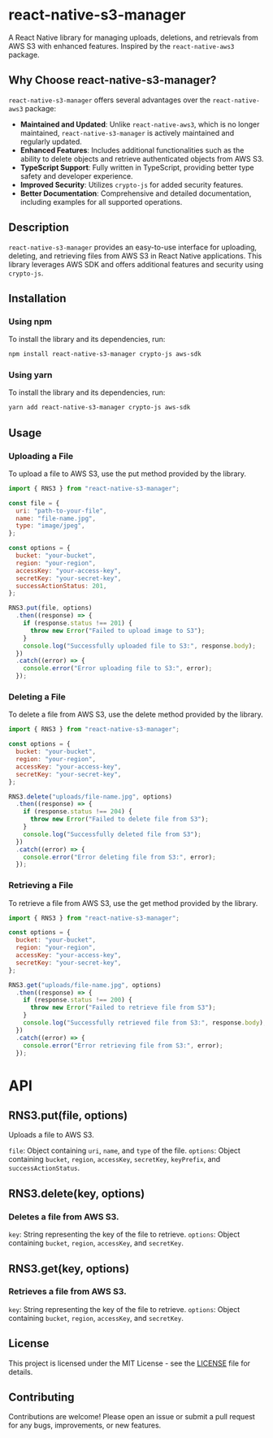 # react-native-s3-manager

A React Native library for managing uploads, deletions, and retrievals from AWS S3 with enhanced features. Inspired by the `react-native-aws3` package.

## Why Choose react-native-s3-manager?

`react-native-s3-manager` offers several advantages over the `react-native-aws3` package:

- **Maintained and Updated**: Unlike `react-native-aws3`, which is no longer maintained, `react-native-s3-manager` is actively maintained and regularly updated.
- **Enhanced Features**: Includes additional functionalities such as the ability to delete objects and retrieve authenticated objects from AWS S3.
- **TypeScript Support**: Fully written in TypeScript, providing better type safety and developer experience.
- **Improved Security**: Utilizes `crypto-js` for added security features.
- **Better Documentation**: Comprehensive and detailed documentation, including examples for all supported operations.

## Description

`react-native-s3-manager` provides an easy-to-use interface for uploading, deleting, and retrieving files from AWS S3 in React Native applications. This library leverages AWS SDK and offers additional features and security using `crypto-js`.

## Installation

### Using npm

To install the library and its dependencies, run:

```bash
npm install react-native-s3-manager crypto-js aws-sdk
```

### Using yarn

To install the library and its dependencies, run:

```bash
yarn add react-native-s3-manager crypto-js aws-sdk

```

## Usage

### Uploading a File

To upload a file to AWS S3, use the put method provided by the library.

```jsx
import { RNS3 } from "react-native-s3-manager";

const file = {
  uri: "path-to-your-file",
  name: "file-name.jpg",
  type: "image/jpeg",
};

const options = {
  bucket: "your-bucket",
  region: "your-region",
  accessKey: "your-access-key",
  secretKey: "your-secret-key",
  successActionStatus: 201,
};

RNS3.put(file, options)
  .then((response) => {
    if (response.status !== 201) {
      throw new Error("Failed to upload image to S3");
    }
    console.log("Successfully uploaded file to S3:", response.body);
  })
  .catch((error) => {
    console.error("Error uploading file to S3:", error);
  });
```

### Deleting a File

To delete a file from AWS S3, use the delete method provided by the library.

```jsx
import { RNS3 } from "react-native-s3-manager";

const options = {
  bucket: "your-bucket",
  region: "your-region",
  accessKey: "your-access-key",
  secretKey: "your-secret-key",
};

RNS3.delete("uploads/file-name.jpg", options)
  .then((response) => {
    if (response.status !== 204) {
      throw new Error("Failed to delete file from S3");
    }
    console.log("Successfully deleted file from S3");
  })
  .catch((error) => {
    console.error("Error deleting file from S3:", error);
  });
```

### Retrieving a File

To retrieve a file from AWS S3, use the get method provided by the library.

```jsx
import { RNS3 } from "react-native-s3-manager";

const options = {
  bucket: "your-bucket",
  region: "your-region",
  accessKey: "your-access-key",
  secretKey: "your-secret-key",
};

RNS3.get("uploads/file-name.jpg", options)
  .then((response) => {
    if (response.status !== 200) {
      throw new Error("Failed to retrieve file from S3");
    }
    console.log("Successfully retrieved file from S3:", response.body);
  })
  .catch((error) => {
    console.error("Error retrieving file from S3:", error);
  });
```

# API

## RNS3.put(file, options)

Uploads a file to AWS S3.

`file`: Object containing `uri`, `name`, and `type` of the file.
`options`: Object containing `bucket`, `region`, `accessKey`, `secretKey`, `keyPrefix`, and `successActionStatus`.

## RNS3.delete(key, options)

### Deletes a file from AWS S3.

`key`: String representing the key of the file to retrieve.
`options`: Object containing `bucket`, `region`, `accessKey`, and `secretKey`.

## RNS3.get(key, options)

### Retrieves a file from AWS S3.

`key`: String representing the key of the file to retrieve.
`options`: Object containing `bucket`, `region`, `accessKey`, and `secretKey`.

## License

This project is licensed under the MIT License - see the [LICENSE](https://github.com/Justin9606/react-native-aws3-manager/blob/master/LICENSE.txt) file for details.

## Contributing

Contributions are welcome! Please open an issue or submit a pull request for any bugs, improvements, or new features.
